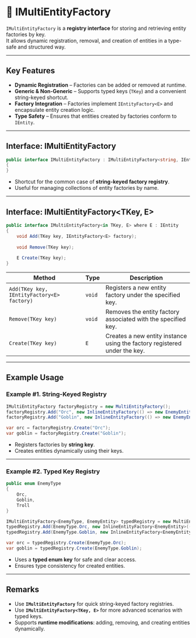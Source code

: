 # 🧩 IMultiEntityFactory

`IMultiEntityFactory` is a **registry interface** for storing and retrieving entity factories by key.  
It allows dynamic registration, removal, and creation of entities in a type-safe and structured way.

---

## Key Features

- **Dynamic Registration** – Factories can be added or removed at runtime.
- **Generic & Non-Generic** – Supports typed keys (`TKey`) and a convenient string-keyed shortcut.
- **Factory Integration** – Factories implement `IEntityFactory<E>` and encapsulate entity creation logic.
- **Type Safety** – Ensures that entities created by factories conform to `IEntity`.

---

## Interface: IMultiEntityFactory
```csharp
public interface IMultiEntityFactory : IMultiEntityFactory<string, IEntity>
{
}
```
- Shortcut for the common case of **string-keyed factory registry**.
- Useful for managing collections of entity factories by name.

---

## Interface: IMultiEntityFactory<TKey, E>

```csharp
public interface IMultiEntityFactory<in TKey, E> where E : IEntity
{
    void Add(TKey key, IEntityFactory<E> factory);
    
    void Remove(TKey key);
    
    E Create(TKey key);
}
```

| Method                                     | Type   | Description                                                               |
|--------------------------------------------|--------|---------------------------------------------------------------------------|
| `Add(TKey key, IEntityFactory<E> factory)` | `void` | Registers a new entity factory under the specified key.                   |
| `Remove(TKey key)`                         | `void` | Removes the entity factory associated with the specified key.             |
| `Create(TKey key)`                         | `E`    | Creates a new entity instance using the factory registered under the key. |

---

## Example Usage

### Example #1. String-Keyed Registry
```csharp
IMultiEntityFactory factoryRegistry = new MultiEntityFactory();
factoryRegistry.Add("Orc", new InlineEntityFactory(() => new EnemyEntity("Orc")));
factoryRegistry.Add("Goblin", new InlineEntityFactory(() => new EnemyEntity("Goblin")));

var orc = factoryRegistry.Create("Orc");
var goblin = factoryRegistry.Create("Goblin");

```
- Registers factories by **string key**.
- Creates entities dynamically using their keys.

---

### Example #2. Typed Key Registry

```csharp
public enum EnemyType 
{
    Orc,
    Goblin,
    Troll
}

IMultiEntityFactory<EnemyType, EnemyEntity> typedRegistry = new MultiEntityFactory<EnemyType, EnemyEntity>();
typedRegistry.Add(EnemyType.Orc, new InlineEntityFactory<EnemyEntity>(() => new EnemyEntity("Orc")));
typedRegistry.Add(EnemyType.Goblin, new InlineEntityFactory<EnemyEntity>(() => new EnemyEntity("Goblin")));

var orc = typedRegistry.Create(EnemyType.Orc);
var goblin = typedRegistry.Create(EnemyType.Goblin);

```
- Uses a **typed enum key** for safe and clear access.
- Ensures type consistency for created entities.

---

## Remarks

- Use **`IMultiEntityFactory`** for quick string-keyed factory registries.
- Use **`IMultiEntityFactory<TKey, E>`** for more advanced scenarios with typed keys.
- Supports **runtime modifications**: adding, removing, and creating entities dynamically.